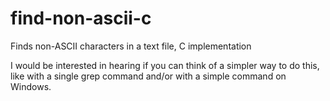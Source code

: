 # find-non-ascii-c
Finds non-ASCII characters in a text file, C implementation

I would be interested in hearing if you can think of a simpler way to do this, like with a single grep command and/or with a simple command on Windows.
